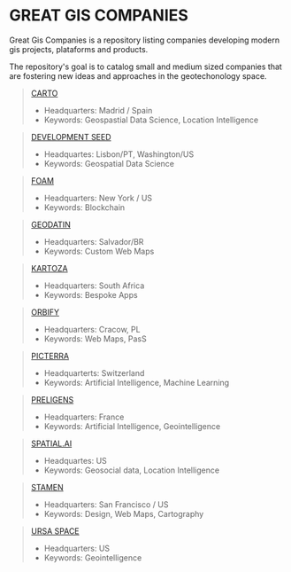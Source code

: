 # GREAT GIS COMPANIES 

Great Gis Companies is a repository listing companies developing modern gis projects, plataforms and products.

The repository's goal is to catalog small and medium sized companies that are fostering new ideas and approaches in the geotechonology space.

> [CARTO](https://carto.com/)
> - Headquarters: Madrid / Spain
> - Keywords: Geospastial Data Science, Location Intelligence

> [DEVELOPMENT SEED](https://developmentseed.org)
> - Headquartes: Lisbon/PT, Washington/US
> - Keywords: Geospatial Data Science

> [FOAM](https://foam.space/)
> - Headquarters: New York / US
> - Keywords: Blockchain

> [GEODATIN](https://geodatin.com/)
> - Headquarters: Salvador/BR
> - Keywords: Custom Web Maps 

> [KARTOZA](https://kartoza.com/)
> - Headquarters: South Africa
> - Keywords: Bespoke Apps

> [ORBIFY](https://orbify.com/)
> - Headquarters: Cracow, PL
> - Keywords: Web Maps, PasS

> [PICTERRA](https://picterra.ch)
> - Headquarterts: Switzerland
> - Keywords: Artificial Intelligence, Machine Learning

> [PRELIGENS](https://preligens.com)
> - Headquarters: France
> - Keywords: Artificial Intelligence, Geointelligence

> [SPATIAL.AI](https://spatial.ai)
> - Headquartes: US
> - Keywords: Geosocial data, Location Intelligence

> [STAMEN](https://stamen.com/)
> - Headquarters: San Francisco / US
> - Keywords: Design, Web Maps, Cartography

> [URSA SPACE](https://ursaspace.com/)
> - Headquarters: US
> - Keywords: Geointelligence